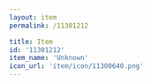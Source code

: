 ```yaml
---
layout: item
permalink: /11301212

title: Item
id: '11301212'
item_name: 'Unknown'
icon_url: 'item/icon/11300640.png'
---
```

